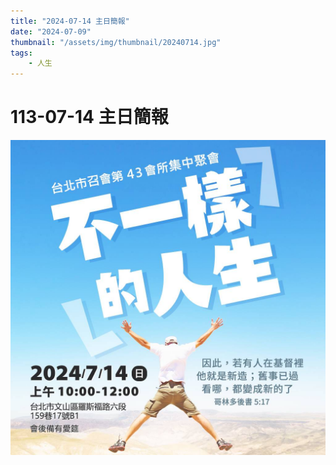 ```yaml
---
title: "2024-07-14 主日簡報"
date: "2024-07-09"
thumbnail: "/assets/img/thumbnail/20240714.jpg"
tags:
    - 人生
---
```


# 113-07-14 主日簡報

<img src="/assets/img/thumbnail/20240714.jpg" alt="不一樣的人生" style="box-shadow: 5px 5px 10px \#888;">

